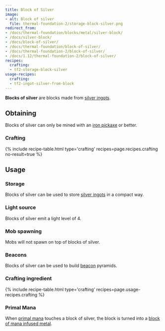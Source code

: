```yaml
---
title: Block of Silver
image:
- alt: Block of silver
  file: thermal-foundation-2/storage-block-silver.png
redirect_from:
- /docs/thermal-foundation/blocks/metal/silver-block/
- /docs/silver-block/
- /docs/block-of-silver/
- /docs/thermal-foundation/block-of-silver/
- /docs/thermal-foundation-2/block-of-silver/
- /docs/1.12/thermal-foundation-2/block-of-silver/
recipes:
  crafting:
  - tf2-storage-block-silver
usage-recipes:
  crafting:
  - tf2-ingot-silver-from-block
---
```


**Blocks of silver** are blocks made from [silver ingots](/docs/1.12/thermal-foundation/silver-ingot/).


Obtaining
---------

Blocks of silver can only be mined with an [iron
pickaxe](https://minecraft.gamepedia.com/Pickaxe) or better.

### Crafting
{% include recipe-table.html type='crafting' recipes=page.recipes.crafting no-result=true %}


Usage
-----

### Storage
Blocks of silver can be used to store [silver ingots](/docs/1.12/thermal-foundation/silver-ingot/) in a
compact way.

### Light source
Blocks of silver emit a light level of 4.

### Mob spawning
Mobs will not spawn on top of blocks of silver.

### Beacons
Blocks of silver can be used to build
[beacon](https://minecraft.gamepedia.com/Beacon) pyramids.

### Crafting ingredient
{% include recipe-table.html type='crafting' recipes=page.usage-recipes.crafting %}

### Primal Mana
When [primal mana](/docs/1.12/thermal-foundation/primal-mana/) touches a block of silver, the block is
turned into a [block of mana infused metal](/docs/1.12/thermal-foundation/block-of-mana-infused-metal/).
